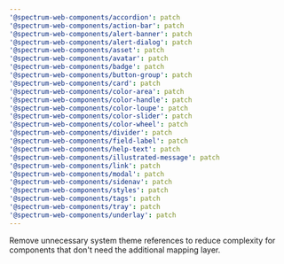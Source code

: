 ```yaml
---
'@spectrum-web-components/accordion': patch
'@spectrum-web-components/action-bar': patch
'@spectrum-web-components/alert-banner': patch
'@spectrum-web-components/alert-dialog': patch
'@spectrum-web-components/asset': patch
'@spectrum-web-components/avatar': patch
'@spectrum-web-components/badge': patch
'@spectrum-web-components/button-group': patch
'@spectrum-web-components/card': patch
'@spectrum-web-components/color-area': patch
'@spectrum-web-components/color-handle': patch
'@spectrum-web-components/color-loupe': patch
'@spectrum-web-components/color-slider': patch
'@spectrum-web-components/color-wheel': patch
'@spectrum-web-components/divider': patch
'@spectrum-web-components/field-label': patch
'@spectrum-web-components/help-text': patch
'@spectrum-web-components/illustrated-message': patch
'@spectrum-web-components/link': patch
'@spectrum-web-components/modal': patch
'@spectrum-web-components/sidenav': patch
'@spectrum-web-components/styles': patch
'@spectrum-web-components/tags': patch
'@spectrum-web-components/tray': patch
'@spectrum-web-components/underlay': patch
---
```


Remove unnecessary system theme references to reduce complexity for components that don't need the additional mapping layer.
